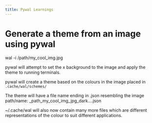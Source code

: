 ```yaml
---
title: Pywal Learnings
---
```


# Generate a theme from an image using pywal
wal -i /path/my_cool_img.jpg

pywal will attempt to set the x background to the image and apply the theme to running terminals.

pywal will create a theme based on the colours in the image placed in ``.cache/wal/schemes/``

The theme will have a file name ending in .json resembling the image path/name:
    _path_my_cool_img_jpg_dark....json

~/.cache/wal will also now contain many more files which are different representations of the colour to suit different applications.
